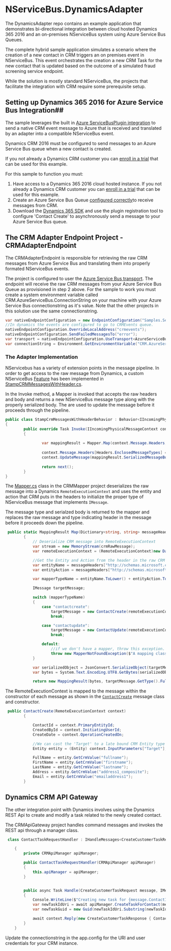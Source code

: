  # NServiceBus.DynamicsAdapter #

The DynamicsAdapter repo contains an example application that demonstrates bi-directional integration between cloud hosted Dynamics 365 2016 and an on-premises NServiceBus system using Azure Service Bus Queues. 

The complete hybrid sample application simulates a scenario where the creation of a new contact in CRM triggers an on premises event in NServiceBus.   This event orchestrates the creation a new CRM Task for the new contact that is updated based on the outcome of a simulated fraud screening service endpoint.

While the solution is mostly standard NServiceBus, the projects that facilitate the integration with CRM require some prerequisite setup. 

## Setting up Dynamics 365 2016 for Azure Service Bus Integration##

The sample leverages the built in [Azure ServiceBusPlugin integration](https://msdn.microsoft.com/en-us/library/gg309677.aspx) to send a native CRM event message to Azure that is received and translated by an adapter into a compatible NServiceBus event.  

Dynamics CRM 2016 must be configured to send messages to an Azure Service Bus queue when a new contact is created.   

If you not already a Dynamics CRM customer you can [enroll in a trial](https://technet.microsoft.com/en-us/library/mt772202.aspx) that can be used for this example.  

For this sample to function you must:
1. Have access to a Dynamics 365 2016 cloud hosted instance.  If you not already a Dynamics CRM customer you can [enroll in a trial](https://technet.microsoft.com/en-us/library/mt772202.aspx) that can be used for this example.
1. Create an Azure Service Bus Queue [configured correctly](https://msdn.microsoft.com/en-us/library/mt697580.aspx)to receive messages from CRM.
1. Download the [Dynamics 365 SDK](http://go.microsoft.com/fwlink/?LinkID=627298) and use the plugin registration tool to configure 'Contact Create' to asynchronously send a message to your Azure Service Bus queue.   
    
## The CRM Adapter Endpoint Project - CRMAdapterEndpoint

The CRMAdapterEndpoint is responsible for retrieving the raw CRM messages from Azure Service Bus and translating them into properly formated NServiceBus events.  

The project is configured to user the [Azure Service Bus transport](https://docs.particular.net/nservicebus/azure-service-bus/).  The endpoint will receive the raw CRM messages from your Azure Service Bus Queue as provisioned in step 2 above. For the sample to work you must create a system environment variable called CRM.AzureServiceBus.ConnectionString on your machine with your Azure Service Bus connectionstring as it's value.   Note that the other projects in this solution use the same connectionstring.  

```c#
var nativeEndpointConfiguration = new EndpointConfiguration("Samples.ServiceBus.CRMAdapterEndpoint");
//In dynamics the events are configured to go to CRMEvents queue.
nativeEndpointConfiguration.OverrideLocalAddress("crmevents");
nativeEndpointConfiguration.SendFailedMessagesTo("error");
var transport = nativeEndpointConfiguration.UseTransport<AzureServiceBusTransport>();
var connectionString = Environment.GetEnvironmentVariable("CRM.AzureServiceBus.ConnectionString");  
```    

### The Adapter Implementation

NServicebus has a variety of extension points in the message pipeline.  In order to get access to the raw message from Dynamics, a custom NServiceBus [Feature](https://docs.particular.net/nservicebus/pipeline/features) has been implemented in [StampCRMMessagesWithHeader.cs](https://github.com/ParticularLabs/NServiceBus.DynamicsAdapter/blob/master/CRMAdapterEndpoint/StampCrmMessagesWithHeaderFeature.cs).  


In the Invoke method, a Mapper is invoked that accepts the raw headers and body and returns a new NServiceBus message type along with the properly serialized body.  The are used to update the message before it proceeds through the pipeline.  

```c#
public class StampCrmMessagesWithHeaderBehavior : Behavior<IIncomingPhysicalMessageContext>
{
        public override Task Invoke(IIncomingPhysicalMessageContext context, Func<Task> next)
        {
           
                var mappingResult = Mapper.Map(context.Message.Headers, context.Message.Body);
               
                context.Message.Headers[Headers.EnclosedMessageTypes] = mappingResult.TypeHeaderValue;
                context.UpdateMessage(mappingResult.SerializedMessageBody);
           
           		return next();
        }
}

```

The [Mapper.cs](https://github.com/ParticularLabs/NServiceBus.DynamicsAdapter/blob/master/CRMMapping/Mapper.cs) class in the CRMMapper project deserializes the raw message into a Dynamics `RemoteExecutionContext` and uses the entity and action that CRM puts in the headers to initialize the proper type of NServiceBus message that implements `IMessage`. 

The message type and serialzed body is returned to the mapper and replaces the raw message and type indicating header in the message before it proceeds down the pipeline.   

```c#
 public static MappingResult Map(Dictionary<string, string> messageHeaders, byte[] crmRawMessage)
        {
            // Deserialize CRM message into RemoteExecutionContext
            var stream = new MemoryStream(crmRawMessage);
            var remoteExecutionContext = (RemoteExecutionContext)new DataContractJsonSerializer(typeof(RemoteExecutionContext)).ReadObject(stream);

            //Get the Entity and Action from the header in the raw CRM message from Azure. 
            var entityName = messageHeaders["http://schemas.microsoft.com/xrm/2011/Claims/EntityLogicalName"];
            var entityAction = messageHeaders["http://schemas.microsoft.com/xrm/2011/Claims/RequestName"];

            var mapperTypeName = entityName.ToLower() + entityAction.ToLower();

            IMessage targetMessage;

            switch (mapperTypeName)
            {
                case "contactcreate":
                    targetMessage = new ContactCreate(remoteExecutionContext);
                    break;

                case "contactupdate":
                    targetMessage = new ContactUpdate(remoteExecutionContext);
                    break;

                default:
                    //if we don't have a mapper, throw this exception.  It is configured as non-recoverable in the adapter endpoint and won't trigger retry.
                    throw new MapperNotFoundException($"A mapping class is not configured for the entity {entityName} and action {entityAction}.");
            }

            var serializedObject = JsonConvert.SerializeObject(targetMessage);
            var bytes = System.Text.Encoding.UTF8.GetBytes(serializedObject);

            return new MappingResult(bytes, targetMessage.GetType().FullName);
```

The RemoteExecutionContext is mapped to the message within the constructor of each message as shown in the [`ContactCreate`](https://github.com/ParticularLabs/NServiceBus.DynamicsAdapter/blob/master/CRMMapping/Messages/ContactCreate.cs) message class and constructor.  

```c#
 public ContactCreate(RemoteExecutionContext context)
        {

            ContactId = context.PrimaryEntityId;
            CreatedById = context.InitiatingUserId;
            CreateDate = context.OperationCreatedOn;

            //We can cast the 'Target' to a late bound CRM Entity type to parse it a bit easier.
            Entity entity = (Entity) context.InputParameters["Target"];

            FullName = entity.GetCrmValue("fullname");
            FirstName = entity.GetCrmValue("firstname");
            LastName = entity.GetCrmValue("lastname");
            Address = entity.GetCrmValue("address1_composite");
            Email = entity.GetCrmValue("emailaddress1");
        }
```



## Dynamics CRM API Gateway

The other integration point with Dynamics involves using the Dynamics REST Api to create and modify a task related to the newly created contact. 

The CRMApiGateway project handles command messages and invokes the REST api through a manager class.  

```c#
 class ContactTaskRequestHandler : IHandleMessages<CreateCustomerTaskRequest>

    {
        private CRMApiManager apiManager;

        public ContactTaskRequestHandler(CRMApiManager apiManager)
        {
            this.apiManager = apiManager;
        }


        public async Task Handle(CreateCustomerTaskRequest message, IMessageHandlerContext context)
        {
            Console.WriteLine($"Creating new task for {message.ContactId}.");
            var newTaskIdUri = await apiManager.CreateTaskForContact(message.ContactId, message.Subject, message.Description, message.Deadline);
            var newTaskGuid = new Guid(newTaskIdUri.Substring(newTaskIdUri.Length - 36 - 1, 36));

            await context.Reply(new CreateCustomerTaskResponse { ContactId = message.ContactId, TaskId = newTaskGuid });
        }
    }

```

Update the connectionstring in the app.config for the URI and user credentials for your CRM instance. 




  
